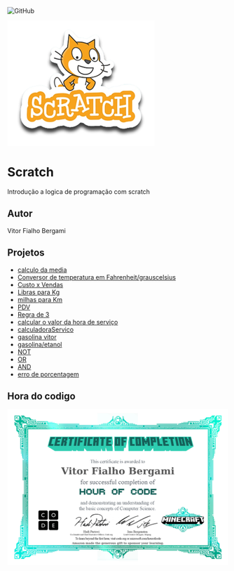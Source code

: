 ![GitHub](https://img.shields.io/github/license/vitorfb33/scratch?style=flat-square)

![Scratch](https://github.com/vitorfb33/scratch/blob/main/assets/icons/scratch.png)

# Scratch
Introdução a logica de programação com scratch
## Autor 
Vitor Fialho Bergami
## Projetos
- [calculo da media](https://scratch.mit.edu/projects/881964775/)
- [Conversor de temperatura em Fahrenheit/grauscelsius](https://scratch.mit.edu/projects/882608510/)
- [Custo x Vendas](https://scratch.mit.edu/projects/884629949/)
- [Libras para Kg](https://scratch.mit.edu/projects/884622894/)
- [milhas para Km](https://scratch.mit.edu/projects/882627423/)
- [PDV](https://scratch.mit.edu/projects/883235596/)
- [Regra de 3](https://scratch.mit.edu/projects/882607767/)
- [calcular  o valor da hora de serviço](https://scratch.mit.edu/projects/884689699/)
- [calculadoraServico](https://scratch.mit.edu/projects/886838124/)
- [gasolina vitor](https://scratch.mit.edu/projects/887233487/)
- [gasolina/etanol](https://scratch.mit.edu/projects/887262515/)
- [NOT](https://scratch.mit.edu/projects/888069369/)
- [OR](https://scratch.mit.edu/projects/888077276/)
- [AND](https://scratch.mit.edu/projects/888051244/)
- [erro de porcentagem](https://scratch.mit.edu/projects/888440262/)

## Hora do codigo
![Minecraft](https://github.com/vitorfb33/scratch/blob/main/assets/icons/minecraft.jpg)

